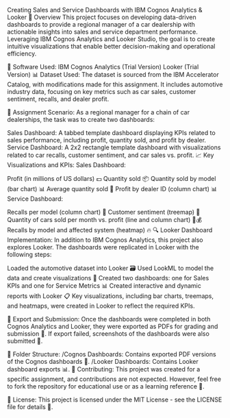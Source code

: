 Creating Sales and Service Dashboards with IBM Cognos Analytics & Looker
📝 Overview
This project focuses on developing data-driven dashboards to provide a regional manager of a car dealership with actionable insights into sales and service department performance. Leveraging IBM Cognos Analytics and Looker Studio, the goal is to create intuitive visualizations that enable better decision-making and operational efficiency.

🔧 Software Used:
IBM Cognos Analytics (Trial Version)
Looker (Trial Version)
📊 Dataset Used:
The dataset is sourced from the IBM Accelerator Catalog, with modifications made for this assignment. It includes automotive industry data, focusing on key metrics such as car sales, customer sentiment, recalls, and dealer profit.

🚗 Assignment Scenario:
As a regional manager for a chain of car dealerships, the task was to create two dashboards:

Sales Dashboard: A tabbed template dashboard displaying KPIs related to sales performance, including profit, quantity sold, and profit by dealer.
Service Dashboard: A 2x2 rectangle template dashboard with visualizations related to car recalls, customer sentiment, and car sales vs. profit.
📈 Key Visualizations and KPIs:
Sales Dashboard:

Profit (in millions of US dollars) 💵
Quantity sold 📦
Quantity sold by model (bar chart) 📊
Average quantity sold 📏
Profit by dealer ID (column chart) 📊
Service Dashboard:

Recalls per model (column chart) 🚗
Customer sentiment (treemap) 🧠
Quantity of cars sold per month vs. profit (line and column chart) 📅💰
Recalls by model and affected system (heatmap) 🔥
🔍 Looker Dashboard Implementation:
In addition to IBM Cognos Analytics, this project also explores Looker. The dashboards were replicated in Looker with the following steps:

Loaded the automotive dataset into Looker 🗃️
Used LookML to model the data and create visualizations 🧩
Created two dashboards: one for Sales KPIs and one for Service Metrics 📊
Created interactive and dynamic reports with Looker 📋
Key visualizations, including bar charts, treemaps, and heatmaps, were created in Looker to reflect the required KPIs.

💾 Export and Submission:
Once the dashboards were completed in both Cognos Analytics and Looker, they were exported as PDFs for grading and submission 📄. If export failed, screenshots of the dashboards were also submitted 📸.

📂 Folder Structure:
/Cognos Dashboards: Contains exported PDF versions of the Cognos dashboards 📑.
/Looker Dashboards: Contains Looker dashboard exports 📊.
🤝 Contributing:
This project was created for a specific assignment, and contributions are not expected. However, feel free to fork the repository for educational use or as a learning reference 🔄.

📜 License:
This project is licensed under the MIT License - see the LICENSE file for details 📝.
